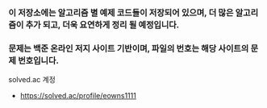 ### 이 저장소에는 알고리즘 별 예제 코드들이 저장되어 있으며, 더 많은 알고리즘이 추가 되고, 더욱 요연하게 정리 될 예정입니다.

### 문제는 백준 온라인 저지 사이트 기반이며, 파일의 번호는 해당 사이트의 문제 번호입니다.

solved.ac 계정
- https://solved.ac/profile/eowns1111
